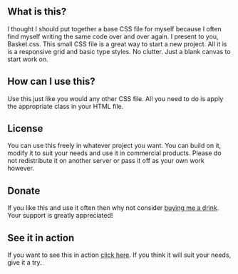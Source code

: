 ## What is this?
I thought I should put together a base CSS file for myself because I often find myself writing the same code over and over again. I present to you, Basket.css. This small CSS file is a great way to start a new project. All it is is a responsive grid and basic type styles. No clutter. Just a blank canvas to start work on.

## How can I use this?
Use this just like you would any other CSS file. All you need to do is apply the appropriate class in your HTML file.

## License
You can use this freely in whatever project you want. You can build on it, modify it to suit your needs and use it in commercial products. Please do not redistribute it on another server or pass it off as your own work however.

## Donate
If you like this and use it often then why not consider <a href="https://www.paypal.com/cgi-bin/webscr?cmd=_s-xclick&amp;hosted_button_id=TYPX4JZZAJS62">buying me a drink</a>. Your support is greatly appreciated!

## See it in action
If you want to see this in action <a href="http://craftco.de/css">click here</a>. If you think it will suit your needs, give it a try.